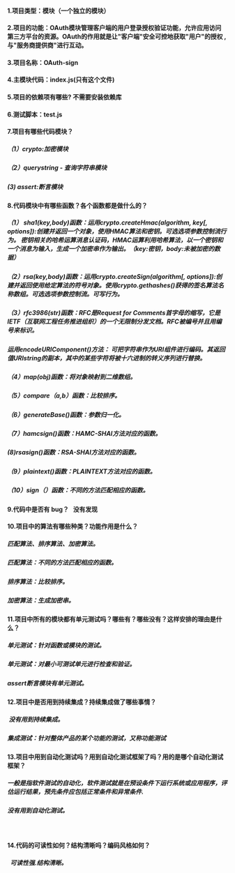 #### 1.项目类型：模块（一个独立的模块）

#### 2.项目的功能：OAuth模块管理客户端的用户登录授权验证功能，允许应用访问第三方平台的资源。OAuth的作用就是让"客户端"安全可控地获取"用户"的授权  ,与"服务商提供商"进行互动。

#### 3.项目名称：OAuth-sign

#### 4.主模块代码：index.js(只有这个文件)

#### 5.项目的依赖项有哪些?  不需要安装依赖库

#### 6.测试脚本：test.js

#### 7.项目有哪些代码模块？  
       
##### （1）crypto:加密模块
  
##### （2）querystring - 查询字符串模块
      
##### (3) assert:断言模块
  
#### 8.代码模块中有哪些函数？各个函数都是做什么的？
     
##### （1） sha1(key,body)函数：运用crypto.createHmac(algorithm, key[, options]):创建并返回一个对象，使用HMAC算法和密钥。可选选项参数控制流行为。  密钥相关的哈希运算消息认证码，HMAC运算利用哈希算法，以一个密钥和一个消息为输入，生成一个加密串作为输出。（key:密钥，body:未被加密的数据）
   
##### （2）rsa(key,body)函数：运用crypto.createSign(algorithm[, options]):创建并返回使用给定算法的符号对象。使用crypto.gethashes()获得的签名算法名称数组。可选选项参数控制流。可写行为。

##### （3）rfc3986(str)函数：RFC是Request for Comments首字母的缩写，它是IETF（互联网工程任务推进组织）的一个无限制分发文档。RFC被编号并且用编号来标识。

##### 运用encodeURIComponent()方法： 可把字符串作为URI组件进行编码。其返回值URIstring的副本，其中的某些字符将被十六进制的转义序列进行替换。

##### （4）map(obj)函数：将对象映射到二维数组。

##### （5）compare（a,b）函数：比较排序。

##### （6）generateBase()函数：参数归一化。

##### （7）hamcsign()函数：HAMC-SHAI方法对应的函数。

#####  (8)rsasign()函数：RSA-SHAI方法对应的函数。

##### （9）plaintext()函数：PLAINTEXT方法对应的函数。

##### （10）sign（）函数：不同的方法匹配相应的函数。
     

#### 9.代码中是否有 bug？   没有发现

#### 10.项目中的算法有哪些种类？功能作用是什么？

##### 匹配算法、排序算法、加密算法。

##### 匹配算法：不同的方法匹配相应的函数。

##### 排序算法：比较排序。

##### 加密算法：生成加密串。


#### 11.项目中所有的模块都有单元测试吗？哪些有？哪些没有？这样安排的理由是什么？

##### 单元测试：针对函数或模块的测试。

##### 单元测试：对最小可测试单元进行检查和验证。 

##### assert断言模块有单元测试。

#### 12.项目中是否用到持续集成？持续集成做了哪些事情？

#####  没有用到持续集成。

##### 集成测试：针对整体产品的某个功能的测试，又称功能测试

#### 13.项目中用到自动化测试吗？用到自动化测试框架了吗？用的是哪个自动化测试框架？

##### 一般是指软件测试的自动化，软件测试就是在预设条件下运行系统或应用程序，评估运行结果，预先条件应包括正常条件和异常条件.

##### 没有用到自动化测试。
    
#### 14.代码的可读性如何？结构清晰吗？编码风格如何？
     
#####   可读性强.结构清晰。



